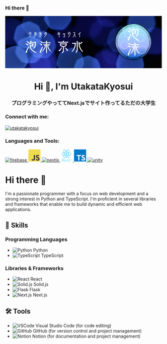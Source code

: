 ### Hi there 👋

<!--
**Tiamat-KIT/Tiamat-KIT** is a ✨ _special_ ✨ repository because its `README.md` (this file) appears on your GitHub profile.

Here are some ideas to get you started:

- 🔭 I’m currently working on ...
- 🌱 I’m currently learning ...
- 👯 I’m looking to collaborate on ...
- 🤔 I’m looking for help with ...
- 💬 Ask me about ...
- 📫 How to reach me: ...
- 😄 Pronouns: ...
- ⚡ Fun fact: ...
-->
![header](./header.png)
<h1 align="center">Hi 👋, I'm UtakataKyosui</h1>
<h3 align="center">プログラミングやっててNext.jsでサイト作ってるただの大学生</h3>

<h3 align="left">Connect with me:</h3>
<p align="left">
<a href="https://twitter.com/utakatakyosui" target="blank"><img align="center" src="https://raw.githubusercontent.com/rahuldkjain/github-profile-readme-generator/master/src/images/icons/Social/twitter.svg" alt="utakatakyosui" height="30" width="40" /></a>
</p>

<h3 align="left">Languages and Tools:</h3>
<p align="left"> <a href="https://firebase.google.com/" target="_blank" rel="noreferrer"> <img src="https://www.vectorlogo.zone/logos/firebase/firebase-icon.svg" alt="firebase" width="40" height="40"/> </a> <a href="https://developer.mozilla.org/en-US/docs/Web/JavaScript" target="_blank" rel="noreferrer"> <img src="https://raw.githubusercontent.com/devicons/devicon/master/icons/javascript/javascript-original.svg" alt="javascript" width="40" height="40"/> </a> <a href="https://nextjs.org/" target="_blank" rel="noreferrer"> <img src="https://cdn.worldvectorlogo.com/logos/nextjs-2.svg" alt="nextjs" width="40" height="40"/> </a> <a href="https://reactjs.org/" target="_blank" rel="noreferrer"> <img src="https://raw.githubusercontent.com/devicons/devicon/master/icons/react/react-original-wordmark.svg" alt="react" width="40" height="40"/> </a> <a href="https://www.typescriptlang.org/" target="_blank" rel="noreferrer"> <img src="https://raw.githubusercontent.com/devicons/devicon/master/icons/typescript/typescript-original.svg" alt="typescript" width="40" height="40"/> </a> <a href="https://unity.com/" target="_blank" rel="noreferrer"> <img src="https://www.vectorlogo.zone/logos/unity3d/unity3d-icon.svg" alt="unity" width="40" height="40"/> </a> </p>


# Hi there 👋

I'm a passionate programmer with a focus on web development and a strong interest in Python and TypeScript. I'm proficient in several libraries and frameworks that enable me to build dynamic and efficient web applications.

## 🚀 Skills

### Programming Languages

- ![Python](https://api.iconify.design/skill-icons:python.svg) Python
- ![TypeScript](https://api.iconify.design/skill-icons:typescript.svg) TypeScript

### Libraries & Frameworks

- ![React](https://api.iconify.design/skill-icons:react.svg) React
- ![Solid.js](https://api.iconify.design/skill-icons:solidjs.svg) Solid.js
- ![Flask](https://api.iconify.design/skill-icons:flask.svg) Flask
- ![Next.js](https://api.iconify.design/skill-icons:nextjs.svg) Next.js

## 🛠️ Tools

- ![VSCode](https://api.iconify.design/skill-icons:visualstudiocode.svg) Visual Studio Code (for code editing)
- ![GitHub](https://api.iconify.design/skill-icons:github.svg) GitHub (for version control and project management)
- ![Notion](https://api.iconify.design/skill-icons:notion-dark.svg) Notion (for documentation and project management)
